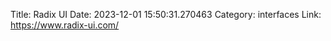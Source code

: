 Title: Radix UI
Date: 2023-12-01 15:50:31.270463
Category: interfaces
Link: https://www.radix-ui.com/
